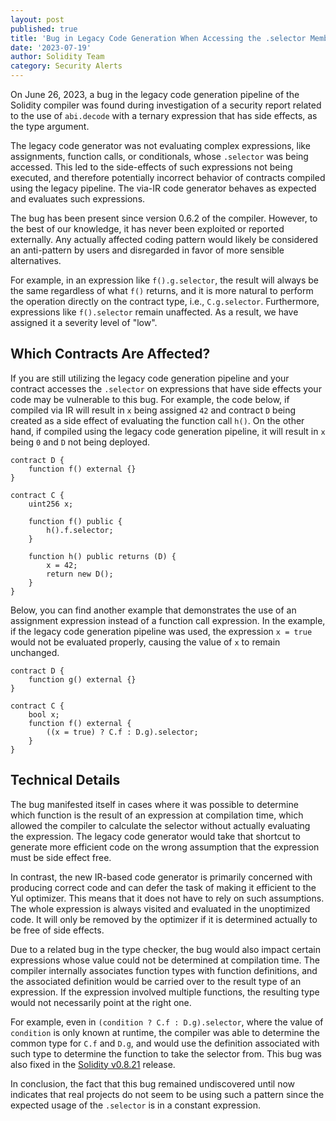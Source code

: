 ```yaml
---
layout: post
published: true
title: 'Bug in Legacy Code Generation When Accessing the .selector Member on Expressions with Side Effects'
date: '2023-07-19'
author: Solidity Team
category: Security Alerts
---
```


On June 26, 2023, a bug in the legacy code generation pipeline of the Solidity compiler was found during
investigation of a security report related to the use of `abi.decode` with a ternary
expression that has side effects, as the type argument.

The legacy code generator was not evaluating complex expressions, like assignments, function calls, or conditionals,
whose  `.selector` was being accessed.
This led to the side-effects of such expressions not being executed, and therefore potentially incorrect behavior of
contracts compiled using the legacy pipeline.
The via-IR code generator behaves as expected and evaluates such expressions.

The bug has been present since version 0.6.2 of the compiler.
However, to the best of our knowledge, it has never been exploited or reported externally.
Any actually affected coding pattern would likely be considered an anti-pattern by users and disregarded
in favor of more sensible alternatives.

For example, in an expression like `f().g.selector`, the result will always be the same regardless
of what `f()` returns, and it is more natural to perform the operation directly on the contract type,
i.e., `C.g.selector`.
Furthermore, expressions like `f().selector` remain unaffected.
As a result, we have assigned it a severity level of "low".

## Which Contracts Are Affected?

If you are still utilizing the legacy code generation pipeline and your contract accesses the `.selector`
on expressions that have side effects your code may be vulnerable to this bug.
For example, the code below, if compiled via IR will result in `x` being
assigned `42` and contract `D` being created as a side effect of evaluating the function call `h()`.
On the other hand, if compiled using the legacy code generation pipeline, it will result in `x`
being `0` and `D` not being deployed.

```solidity
contract D {
    function f() external {}
}

contract C {
    uint256 x;

    function f() public {
        h().f.selector;
    }

    function h() public returns (D) {
        x = 42;
        return new D();
    }
}
```

Below, you can find another example that demonstrates the use of an assignment expression instead of a
function call expression.
In the example, if the legacy code generation pipeline was used, the expression `x = true`
would not be evaluated properly, causing the value of `x` to remain unchanged.

```solidity
contract D {
    function g() external {}
}

contract C {
    bool x;
    function f() external {
        ((x = true) ? C.f : D.g).selector;
    }
}
```

## Technical Details

The bug manifested itself in cases where it was possible to determine which function is the result
of an expression at compilation time, which allowed the compiler to calculate the selector without
actually evaluating the expression.
The legacy code generator would take that shortcut to generate more efficient code on the wrong
assumption that the expression must be side effect free.

In contrast, the new IR-based code generator is primarily concerned with producing correct code and
can defer the task of making it efficient to the Yul optimizer.
This means that it does not have to rely on such assumptions.
The whole expression is always visited and evaluated in the unoptimized code.
It will only be removed by the optimizer if it is determined actually to be free of side effects.

Due to a related bug in the type checker, the bug would also impact
certain expressions whose value could not be determined at compilation time.
The compiler internally associates function types with function definitions, and the associated
definition would be carried over to the result type of an expression.
If the expression involved multiple functions, the resulting type would not necessarily point at
the right one.

For example, even in `(condition ? C.f : D.g).selector`, where the value of `condition` is only
known at runtime, the compiler was able to determine the common type for `C.f` and `D.g`,
and would use the definition associated with such type to determine the function to take the selector from.
This bug was also fixed in the [Solidity v0.8.21](https://github.com/ethereum/solidity/releases/tag/v0.8.21) release.

In conclusion, the fact that this bug remained undiscovered until now indicates that real projects do not seem to be using such
a pattern since the expected usage of the `.selector` is in a constant expression.
